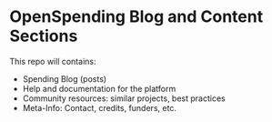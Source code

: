 
OpenSpending Blog and Content Sections
======================================

This repo will contains: 

  * Spending Blog (posts)
  * Help and documentation for the platform
  * Community resources: similar projects, best practices
  * Meta-Info: Contact, credits, funders, etc.


